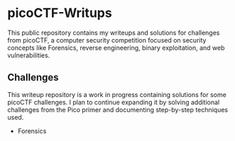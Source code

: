 # picoCTF-Writups
This public repository contains my writeups and solutions for challenges from picoCTF, a computer security competition focused on security concepts like Forensics, reverse engineering, binary exploitation, and web vulnerabilities.
## Challenges ##

This writeup repository is a work in progress containing solutions for some picoCTF challenges. I plan to continue expanding it by solving additional challenges from the Pico primer and documenting step-by-step techniques used.

* Forensics
